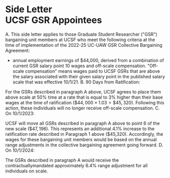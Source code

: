 ---
---
# Side Letter <br> UCSF GSR Appointees 

A. This side letter applies to those Graduate Student Researcher ("GSR") bargaining unit members at UCSF who meet the following criteria at the time of implementation of the 2022-25 UC-UAW GSR Collective Bargaining Agreement:

- annual employment earnings of \$44,000, derived from a combination of current GSR salary point 10 wages and off-scale compensation. "Off-scale compensation" means wages paid to UCSF GSRs that are above the salary associated with their given salary point in the published salary scale that was effective $10 / 1 / 21$.
B. 90 Days from Ratification:

For the GSRs described in paragraph A above, UCSF agrees to place them above scale at $50 \%$ time at a rate that is equal to $3 \%$ higher than their base wages at the time of ratification $(\$ 44,000 \times 1.03=\$ 45,320)$. Following this action, these individuals will no longer receive off-scale compensation.
C. On 10/1/2023:

UCSF will move all GSRs described in paragraph A above to point 6 of the new scale $(\$ 47,196)$. This represents an additional $4.1 \%$ increase to the ratification rate described in Paragraph 1 above (\$45,320). Accordingly, the wages for these bargaining unit members would be based on the annual range adjustments in the collective bargaining agreement going forward.
D. On 10/1/2024:

The GSRs described in paragraph A would receive the contractuallymandated approximately $6.4 \%$ range adjustment for all individuals on scale.

